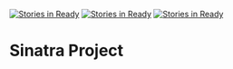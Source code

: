 [![Stories in Ready](https://badge.waffle.io/maedae/02-29-pair-project.png?label=ready&title=Ready)](https://waffle.io/maedae/02-29-pair-project)
[![Stories in Ready](https://badge.waffle.io/clburns107/02-29-pair-project.png?label=ready&title=Ready)](https://waffle.io/clburns107/02-29-pair-project)
[![Stories in Ready](https://badge.waffle.io/amymariewall/02-29-pair-project.png?label=ready&title=Ready)](https://waffle.io/amymariewall/02-29-pair-project)
# Sinatra Project

